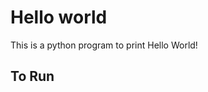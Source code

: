 # Hello world

This is a python program to print Hello World!

## To Run
```python.main.py : to run code
